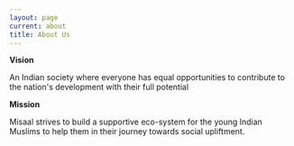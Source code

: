 ```yaml
---
layout: page
current: about
title: About Us
---
```

<!--StartFragment-->

**Vision**

An Indian society where everyone has equal opportunities to contribute to the nation's development with their full potential

**Mission**

Misaal strives to build a supportive eco-system for the young Indian Muslims to help them in their journey towards social upliftment.

<!--EndFragment-->